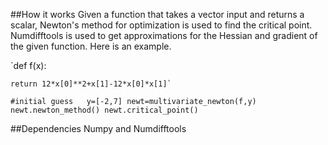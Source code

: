 ##How it works
Given a function that takes a vector input and returns a scalar, Newton's method for optimization is used to find the critical point.  Numdifftools is used to get approximations for the Hessian and gradient of the given function.  Here is an example.

  `def f(x):
  
    return 12*x[0]**2+x[1]-12*x[0]*x[1]`
  
  `#initial guess  
  y=[-2,7]
  newt=multivariate_newton(f,y)
  newt.newton_method()
  newt.critical_point()`



##Dependencies
Numpy and Numdifftools
